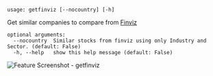 ```text
usage: getfinviz [--nocountry] [-h]
```

Get similar companies to compare from [Finviz](https://finviz.com)

```
optional arguments:
  --nocountry  Similar stocks from finviz using only Industry and Sector. (default: False)
  -h, --help   show this help message (default: False)
```
<img size="1400" alt="Feature Screenshot - getfinviz" src="https://user-images.githubusercontent.com/85772166/142900078-9872e832-016a-4966-bbc3-0075928c7db8.png">

